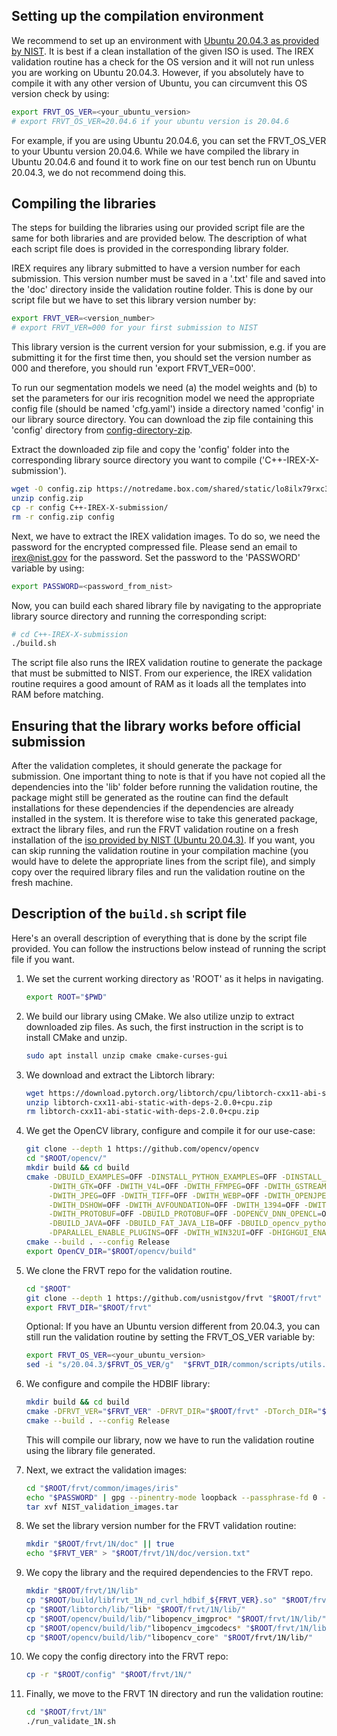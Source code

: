 ## Setting up the compilation environment

We recommend to set up an environment with [Ubuntu 20.04.3 as provided by NIST](https://nigos.nist.gov/evaluations/ubuntu-20.04.3-live-server-amd64.iso). It is best if a clean installation of the given ISO is used. The IREX validation routine has a check for the OS version and it will not run unless you are working on Ubuntu 20.04.3. However, if you absolutely have to compile it with any other version of Ubuntu, you can circumvent this OS version check by using:

```sh
export FRVT_OS_VER=<your_ubuntu_version>
# export FRVT_OS_VER=20.04.6 if your ubuntu version is 20.04.6
```
 
For example, if you are using Ubuntu 20.04.6, you can set the FRVT_OS_VER to your Ubuntu version 20.04.6. While we have compiled the library in Ubuntu 20.04.6 and found it to work fine on our test bench run on Ubuntu 20.04.3, we do not recommend doing this.

## Compiling the libraries

The steps for building the libraries using our provided script file are the same for both libraries and are provided below. The description of what each script file does is provided in the corresponding library folder.

IREX requires any library submitted to have a version number for each submission. This version number must be saved in a '.txt' file and saved into the 'doc' directory inside the validation routine folder. This is done by our script file but we have to set this library version number by:

```sh
export FRVT_VER=<version_number>
# export FRVT_VER=000 for your first submission to NIST
```

This library version is the current version for your submission, e.g. if you are submitting it for the first time then, you should set the version number as 000 and therefore, you should run 'export FRVT_VER=000'. 

To run our segmentation models we need (a) the model weights and (b) to set the parameters for our iris recognition model we need the appropriate config file (should be named 'cfg.yaml') inside a directory named 'config' in our library source directory. You can download the zip file containing this 'config' directory from [config-directory-zip](https://notredame.box.com/shared/static/lo8ilx79rxc3us5sfnf1e3fqjwc3zq2v.zip).

Extract the downloaded zip file and copy the 'config' folder into the corresponding library source directory you want to compile ('C++-IREX-X-submission').

```sh
wget -O config.zip https://notredame.box.com/shared/static/lo8ilx79rxc3us5sfnf1e3fqjwc3zq2v.zip
unzip config.zip
cp -r config C++-IREX-X-submission/
rm -r config.zip config
```

Next, we have to extract the IREX validation images. To do so, we need the password for the encrypted compressed file. Please send an email to irex@nist.gov for the password. Set the password to the 'PASSWORD' variable by using:

```sh
export PASSWORD=<password_from_nist>
```

Now, you can build each shared library file by navigating to the appropriate library source directory and running the corresponding script:

```sh
# cd C++-IREX-X-submission
./build.sh
```

The script file also runs the IREX validation routine to generate the package that must be submitted to NIST. From our experience, the IREX validation routine requires a good amount of RAM as it loads all the templates into RAM before matching.

## Ensuring that the library works before official submission

After the validation completes, it should generate the package for submission. One important thing to note is that if you have not copied all the dependencies into the 'lib' folder before running the validation routine, the package might still be generated as the routine can find the default installations for these dependencies if the dependencies are already installed in the system. It is therefore wise to take this generated package, extract the library files, and run the FRVT validation routine on a fresh installation of the [iso provided by NIST (Ubuntu 20.04.3)](https://nigos.nist.gov/evaluations/ubuntu-20.04.3-live-server-amd64.iso). If you want, you can skip running the validation routine in your compilation machine (you would have to delete the appropriate lines from the script file), and simply copy over the required library files and run the validation routine on the fresh machine.

## Description of the `build.sh` script file

Here's an overall description of everything that is done by the script file provided. You can follow the instructions below instead of running the script file if you want.

1. We set the current working directory as 'ROOT' as it helps in navigating.

   ```sh
   export ROOT="$PWD"
   ```

2. We build our library using CMake. We also utilize unzip to extract downloaded zip files. As such, the first instruction in the script is to install CMake and unzip.

   ```sh
   sudo apt install unzip cmake cmake-curses-gui
   ```

3. We download and extract the Libtorch library:

   ```sh
   wget https://download.pytorch.org/libtorch/cpu/libtorch-cxx11-abi-static-with-deps-2.0.0%2Bcpu.zip
   unzip libtorch-cxx11-abi-static-with-deps-2.0.0+cpu.zip
   rm libtorch-cxx11-abi-static-with-deps-2.0.0+cpu.zip
   ```

4. We get the OpenCV library, configure and compile it for our use-case:

   ```sh
   git clone --depth 1 https://github.com/opencv/opencv
   cd "$ROOT/opencv/"
   mkdir build && cd build
   cmake -DBUILD_EXAMPLES=OFF -DINSTALL_PYTHON_EXAMPLES=OFF -DINSTALL_C_EXAMPLES=OFF -DBUILD_LIST=core,imgproc,imgcodecs \
        -DWITH_GTK=OFF -DWITH_V4L=OFF -DWITH_FFMPEG=OFF -DWITH_GSTREAMER=OFF -DWITH_MSMF=OFF -DWITH_CUDA=OFF -DWITH_PNG=OFF \
        -DWITH_JPEG=OFF -DWITH_TIFF=OFF -DWITH_WEBP=OFF -DWITH_OPENJPEG=OFF -DWITH_JASPER=OFF -DWITH_OPENEXR=OFF \
        -DWITH_DSHOW=OFF -DWITH_AVFOUNDATION=OFF -DWITH_1394=OFF -DWITH_ANDROID-MEDIANDK=OFF -DVIDEOIO_ENABLE_PLUGINS=OFF \
        -DWITH_PROTOBUF=OFF -DBUILD_PROTOBUF=OFF -DOPENCV_DNN_OPENCL=OFF -DENABLE_PYLINT=OFF -DENABLE_FLAKE8=OFF  \
        -DBUILD_JAVA=OFF -DBUILD_FAT_JAVA_LIB=OFF -DBUILD_opencv_python2=OFF -DBUILD_opencv_python3=OFF -DWITH_PTHREADS_PF=OFF \
        -DPARALLEL_ENABLE_PLUGINS=OFF -DWITH_WIN32UI=OFF -DHIGHGUI_ENABLE_PLUGINS=OFF -DCMAKE_INSTALL_PREFIX=./lib -DCMAKE_BUILD_TYPE=Release ..
   cmake --build . --config Release
   export OpenCV_DIR="$ROOT/opencv/build"
   ```

5. We clone the FRVT repo for the validation routine. 

   ```sh
   cd "$ROOT"
   git clone --depth 1 https://github.com/usnistgov/frvt "$ROOT/frvt"
   export FRVT_DIR="$ROOT/frvt"
   ```

   Optional: If you have an Ubuntu version different from 20.04.3, you can still run the validation routine by setting the FRVT_OS_VER variable by:

   ```sh
   export FRVT_OS_VER=<your_ubuntu_version>
   sed -i "s/20.04.3/$FRVT_OS_VER/g"  "$FRVT_DIR/common/scripts/utils.sh"
   ```

7. We configure and compile the HDBIF library:

   ```sh
   mkdir build && cd build
   cmake -DFRVT_VER="$FRVT_VER" -DFRVT_DIR="$ROOT/frvt" -DTorch_DIR="$ROOT/libtorch/" -DOpenCV_DIR="$ROOT/opencv/build" -DBUILD_TESTING=OFF -DCMAKE_BUILD_TYPE=Release ..
   cmake --build . --config Release
   ```

   This will compile our library, now we have to run the validation routine using the library file generated.

8. Next, we extract the validation images:

   ```sh
   cd "$ROOT/frvt/common/images/iris"
   echo "$PASSWORD" | gpg --pinentry-mode loopback --passphrase-fd 0 --output "NIST_validation_images.tar" --decrypt NIST_validation_images.tar.gz.gpg
   tar xvf NIST_validation_images.tar
   ```

9. We set the library version number for the FRVT validation routine:

   ```sh
   mkdir "$ROOT/frvt/1N/doc" || true
   echo "$FRVT_VER" > "$ROOT/frvt/1N/doc/version.txt"
   ```

10. We copy the library and the required dependencies to the FRVT repo.

    ```sh
    mkdir "$ROOT/frvt/1N/lib"
    cp "$ROOT/build/libfrvt_1N_nd_cvrl_hdbif_${FRVT_VER}.so" "$ROOT/frvt/1N/lib/"
    cp "$ROOT/libtorch/lib/"lib* "$ROOT/frvt/1N/lib/"
    cp "$ROOT/opencv/build/lib/"libopencv_imgproc* "$ROOT/frvt/1N/lib/"
    cp "$ROOT/opencv/build/lib/"libopencv_imgcodecs* "$ROOT/frvt/1N/lib/"
    cp "$ROOT/opencv/build/lib/"libopencv_core" "$ROOT/frvt/1N/lib/"
    ```

11. We copy the config directory into the FRVT repo:

    ```sh
    cp -r "$ROOT/config" "$ROOT/frvt/1N/"
    ```

11. Finally, we move to the FRVT 1N directory and run the validation routine:

    ```sh
    cd "$ROOT/frvt/1N"
    ./run_validate_1N.sh
    ```
